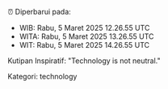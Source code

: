 ⏰ Diperbarui pada:
- WIB: Rabu, 5 Maret 2025 12.26.55 UTC
- WITA: Rabu, 5 Maret 2025 13.26.55 UTC
- WIT: Rabu, 5 Maret 2025 14.26.55 UTC

Kutipan Inspiratif:
"Technology is not neutral."


Kategori: technology

